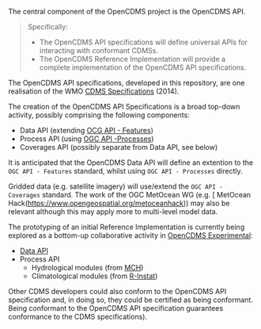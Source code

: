 The central component of the OpenCDMS project is the OpenCDMS API.

> Specifically:
> - The OpenCDMS API specifications will define universal APIs for interacting with conformant CDMSs.
> - The OpenCDMS Reference Implementation will provide a complete implementation of the OpenCDMS API specifications.

The OpenCDMS API specifications, developed in this repository,
are one realisation of the WMO [CDMS Specifications](https://library.wmo.int/index.php?lvl=notice_display&id=16300) (2014).

The creation of the OpenCDMS API Specifications is a broad top-down activity, possibly comprising the following components:
- Data API (extending [OCG API - Features](https://www.opengeospatial.org/standards/ogcapi-features))
- Process API (using [OGC API -Processes](https://github.com/opengeospatial/wps-rest-binding))
- Coverages API (possibly separate from Data API, see below)

It is anticipated that the OpenCDMS Data API will define an extention to the `OGC API - Features` standard, whilst using `OGC API - Processes` directly.

Gridded data (e.g. satellite imagery) will use/extend the `OGC API - Coverages` standard. The work of the OGC MetOcean WG (e.g. [
MetOcean Hack(https://www.opengeospatial.org/metoceanhack)) may also be relevant
although this may apply more to multi-level model data.

The prototyping of an initial Reference Implementation is currently being explored as a bottom-up collaborative activity in
[OpenCDMS Experimental](https://github.com/opencdms-dev):
- [Data API](https://github.com/opencdms-dev/data-api)
- Process API
  - Hydrological modules (from [MCH](www.wmo.int/pages/prog/hwrp/mch/))
  - Climatological modules (from [R-Instat](http://r-instat.org))

Other CDMS developers could also conform to the OpenCDMS API specification and, in doing so,
they could be certified as being conformant. Being conformant to the OpenCDMS API specification
guarantees conformance to the CDMS specifications).
